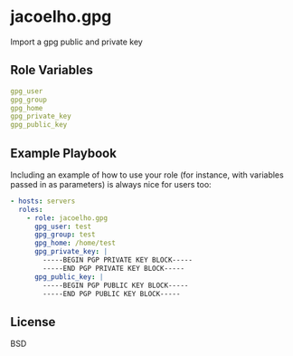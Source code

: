 jacoelho.gpg
=========

Import a gpg public and private key

Role Variables
--------------

```yaml
gpg_user
gpg_group
gpg_home
gpg_private_key
gpg_public_key
```

Example Playbook
----------------

Including an example of how to use your role (for instance, with variables passed in as parameters) is always nice for users too:

```yaml
- hosts: servers
  roles:
    - role: jacoelho.gpg
      gpg_user: test
      gpg_group: test
      gpg_home: /home/test
      gpg_private_key: |
        -----BEGIN PGP PRIVATE KEY BLOCK-----
        -----END PGP PRIVATE KEY BLOCK-----
      gpg_public_key: |
        -----BEGIN PGP PUBLIC KEY BLOCK-----
        -----END PGP PUBLIC KEY BLOCK-----
```

License
-------

BSD
